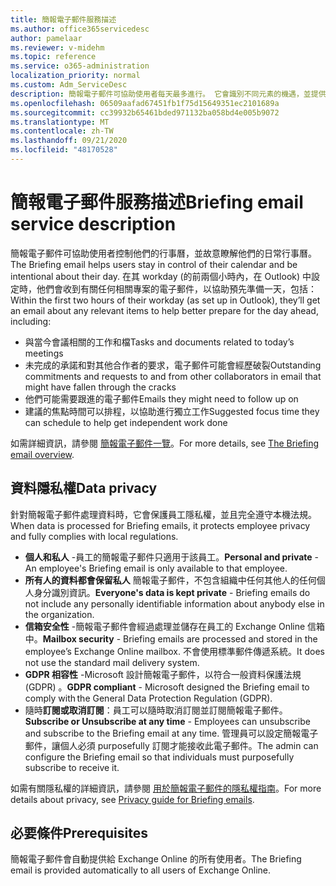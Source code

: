 ```yaml
---
title: 簡報電子郵件服務描述
ms.author: office365servicedesc
author: pamelaar
ms.reviewer: v-midehm
ms.topic: reference
ms.service: o365-administration
localization_priority: normal
ms.custom: Adm_ServiceDesc
description: 簡報電子郵件可協助使用者每天最多進行。 它會識別不同元素的機遇，並提供及時的提醒。
ms.openlocfilehash: 06509aafad67451fb1f75d15649351ec2101689a
ms.sourcegitcommit: cc39932b65461bded971132ba058bd4e005b9072
ms.translationtype: MT
ms.contentlocale: zh-TW
ms.lasthandoff: 09/21/2020
ms.locfileid: "48170528"
---
```

# <a name="briefing-email-service-description"></a><span data-ttu-id="b529f-104">簡報電子郵件服務描述</span><span class="sxs-lookup"><span data-stu-id="b529f-104">Briefing email service description</span></span>

<span data-ttu-id="b529f-105">簡報電子郵件可協助使用者控制他們的行事曆，並故意瞭解他們的日常行事曆。</span><span class="sxs-lookup"><span data-stu-id="b529f-105">The Briefing email helps users stay in control of their calendar and be intentional about their day.</span></span> <span data-ttu-id="b529f-106">在其 workday (的前兩個小時內，在 Outlook) 中設定時，他們會收到有關任何相關專案的電子郵件，以協助預先準備一天，包括：</span><span class="sxs-lookup"><span data-stu-id="b529f-106">Within the first two hours of their workday (as set up in Outlook), they’ll get an email about any relevant items to help better prepare for the day ahead, including:</span></span>

* <span data-ttu-id="b529f-107">與當今會議相關的工作和檔</span><span class="sxs-lookup"><span data-stu-id="b529f-107">Tasks and documents related to today’s meetings</span></span>
* <span data-ttu-id="b529f-108">未完成的承諾和對其他合作者的要求，電子郵件可能會經歷破裂</span><span class="sxs-lookup"><span data-stu-id="b529f-108">Outstanding commitments and requests to and from other collaborators in email that might have fallen through the cracks</span></span>
* <span data-ttu-id="b529f-109">他們可能需要跟進的電子郵件</span><span class="sxs-lookup"><span data-stu-id="b529f-109">Emails they might need to follow up on</span></span>
* <span data-ttu-id="b529f-110">建議的焦點時間可以排程，以協助進行獨立工作</span><span class="sxs-lookup"><span data-stu-id="b529f-110">Suggested focus time they can schedule to help get independent work done</span></span>

<span data-ttu-id="b529f-111">如需詳細資訊，請參閱 [簡報電子郵件一覽](https://docs.microsoft.com/Briefing/be-overview)。</span><span class="sxs-lookup"><span data-stu-id="b529f-111">For more details, see [The Briefing email overview](https://docs.microsoft.com/Briefing/be-overview).</span></span>

## <a name="data-privacy"></a><span data-ttu-id="b529f-112">資料隱私權</span><span class="sxs-lookup"><span data-stu-id="b529f-112">Data privacy</span></span>

<span data-ttu-id="b529f-113">針對簡報電子郵件處理資料時，它會保護員工隱私權，並且完全遵守本機法規。</span><span class="sxs-lookup"><span data-stu-id="b529f-113">When data is processed for Briefing emails, it protects employee privacy and fully complies with local regulations.</span></span>

* <span data-ttu-id="b529f-114">**個人和私人** -員工的簡報電子郵件只適用于該員工。</span><span class="sxs-lookup"><span data-stu-id="b529f-114">**Personal and private** - An employee's Briefing email is only available to that employee.</span></span>
* <span data-ttu-id="b529f-115">**所有人的資料都會保留私人** 簡報電子郵件，不包含組織中任何其他人的任何個人身分識別資訊。</span><span class="sxs-lookup"><span data-stu-id="b529f-115">**Everyone's data is kept private** - Briefing emails do not include any personally identifiable information about anybody else in the organization.</span></span>
* <span data-ttu-id="b529f-116">**信箱安全性** -簡報電子郵件會經過處理並儲存在員工的 Exchange Online 信箱中。</span><span class="sxs-lookup"><span data-stu-id="b529f-116">**Mailbox security** - Briefing emails are processed and stored in the employee’s Exchange Online mailbox.</span></span> <span data-ttu-id="b529f-117">不會使用標準郵件傳遞系統。</span><span class="sxs-lookup"><span data-stu-id="b529f-117">It does not use the standard mail delivery system.</span></span>
* <span data-ttu-id="b529f-118">**GDPR 相容性** -Microsoft 設計簡報電子郵件，以符合一般資料保護法規 (GDPR) 。</span><span class="sxs-lookup"><span data-stu-id="b529f-118">**GDPR compliant** - Microsoft designed the Briefing email to comply with the General Data Protection Regulation (GDPR).</span></span>
* <span data-ttu-id="b529f-119">隨時**訂閱或取消訂閱**：員工可以隨時取消訂閱並訂閱簡報電子郵件。</span><span class="sxs-lookup"><span data-stu-id="b529f-119">**Subscribe or Unsubscribe at any time** - Employees can unsubscribe and subscribe to the Briefing email at any time.</span></span> <span data-ttu-id="b529f-120">管理員可以設定簡報電子郵件，讓個人必須 purposefully 訂閱才能接收此電子郵件。</span><span class="sxs-lookup"><span data-stu-id="b529f-120">The admin can configure the Briefing email so that individuals must purposefully subscribe to receive it.</span></span>

<span data-ttu-id="b529f-121">如需有關隱私權的詳細資訊，請參閱 [用於簡報電子郵件的隱私權指南](https://docs.microsoft.com/Briefing/be-privacy)。</span><span class="sxs-lookup"><span data-stu-id="b529f-121">For more details about privacy, see [Privacy guide for Briefing emails](https://docs.microsoft.com/Briefing/be-privacy).</span></span>

## <a name="prerequisites"></a><span data-ttu-id="b529f-122">必要條件</span><span class="sxs-lookup"><span data-stu-id="b529f-122">Prerequisites</span></span>

<span data-ttu-id="b529f-123">簡報電子郵件會自動提供給 Exchange Online 的所有使用者。</span><span class="sxs-lookup"><span data-stu-id="b529f-123">The Briefing email is provided automatically to all users of Exchange Online.</span></span>
